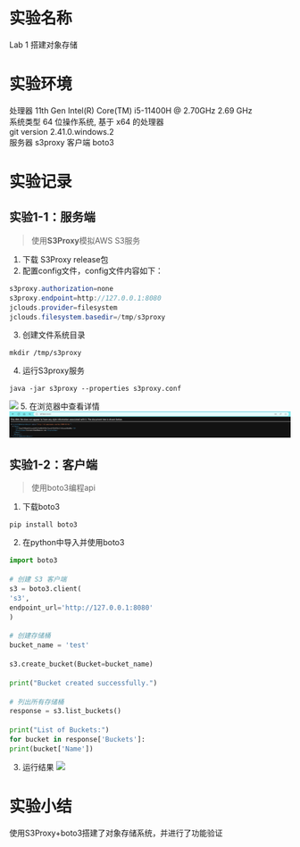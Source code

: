 # 实验名称

Lab 1 搭建对象存储

# 实验环境

处理器	11th Gen Intel(R) Core(TM) i5-11400H @ 2.70GHz   2.69 GHz  
系统类型	64 位操作系统, 基于 x64 的处理器  
git version 2.41.0.windows.2  
服务器 s3proxy
客户端 boto3
# 实验记录
## 实验1-1：服务端

> 使用**S3Proxy**模拟AWS S3服务

1. 下载 S3Proxy release包
2. 配置config文件，config文件内容如下：
```java
s3proxy.authorization=none
s3proxy.endpoint=http://127.0.0.1:8080
jclouds.provider=filesystem
jclouds.filesystem.basedir=/tmp/s3proxy
```
3. 创建文件系统目录
```
mkdir /tmp/s3proxy
```
4. 运行S3proxy服务
```
java -jar s3proxy --properties s3proxy.conf
```
![](figure/Snipaste_2024-04-02_18-52-27.png)
5. 在浏览器中查看详情
![](figure/Snipaste_2024-04-02_18-57-05.png)
## 实验1-2：客户端

>使用boto3编程api

1. 下载boto3
```
pip install boto3
```
2. 在python中导入并使用boto3
```PYTHON
import boto3  
  
# 创建 S3 客户端  
s3 = boto3.client(  
's3',  
endpoint_url='http://127.0.0.1:8080'  
)  
  
# 创建存储桶  
bucket_name = 'test'  
  
s3.create_bucket(Bucket=bucket_name)  
  
print("Bucket created successfully.")  
  
# 列出所有存储桶  
response = s3.list_buckets()  
  
print("List of Buckets:")  
for bucket in response['Buckets']:  
print(bucket['Name'])
```
3. 运行结果
![](figure/Snipaste_2024-04-02_19-54-27.png)
# 实验小结

使用S3Proxy+boto3搭建了对象存储系统，并进行了功能验证